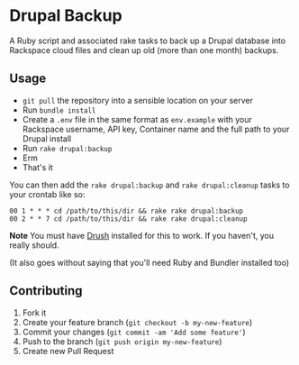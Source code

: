 # Drupal Backup

A Ruby script and associated rake tasks to back up a Drupal database into Rackspace cloud files and clean up old (more than one month) backups.

## Usage

* `git pull` the repository into a sensible location on your server
* Run `bundle install`
* Create a `.env` file in the same format as `env.example` with your Rackspace username, API key, Container name and the full path to your Drupal install
* Run `rake drupal:backup`
* Erm
* That's it

You can then add the `rake drupal:backup` and `rake drupal:cleanup` tasks to your crontab like so:

    00 1 * * * cd /path/to/this/dir && rake rake drupal:backup
    00 2 * * 7 cd /path/to/this/dir && rake rake drupal:cleanup

**Note** You must have [Drush](http://drush.ws/) installed for this to work. If you haven't, you really should.

(It also goes without saying that you'll need Ruby and Bundler installed too)

## Contributing

1. Fork it
2. Create your feature branch (`git checkout -b my-new-feature`)
3. Commit your changes (`git commit -am 'Add some feature'`)
4. Push to the branch (`git push origin my-new-feature`)
5. Create new Pull Request

